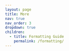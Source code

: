 ```yaml
---
layout: page
title: More
nav: true
nav_order: 3
dropdown: true
children:
  - title: Formatting Guide
    permalink: /formatting/
---
```

